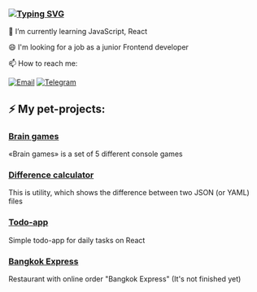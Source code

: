 ### [![Typing SVG](https://readme-typing-svg.herokuapp.com?lines=Hi+there+%F0%9F%91%8B+I'm+Rafael)](https://git.io/typing-svg)

🌱 I’m currently learning JavaScript, React

😄 I'm looking for a job as a junior Frontend developer

📫 How to reach me:

[![Email](https://img.shields.io/badge/Gmail-8B4513?&style=for-the-badge&labelColor=8B4513)](mailto:rafagabidulin@gmail.com)
[![Telegram](https://img.shields.io/badge/Telegram-2CA5E0?style=for-the-badge&logo=telegram&logoColor=white)](https://t.me/rafagabidulin)

## ⚡ My pet-projects:
### [Brain games](https://github.com/rafagabidulin/frontend-project-lvl1)
«Brain games» is a set of 5 different console games

### [Difference calculator](https://github.com/rafagabidulin/frontend-project-lvl2)
 This is utility, which shows the difference between two JSON (or YAML) files
 
### [Todo-app](https://github.com/rafagabidulin/react-todo-app)
Simple todo-app for daily tasks on React

### [Bangkok Express](https://github.com/rafagabidulin/jsbasic-20210921-5_rafagabidulin/tree/master/6-module/2-task)
Restaurant with online order "Bangkok Express" (It's not finished yet)
